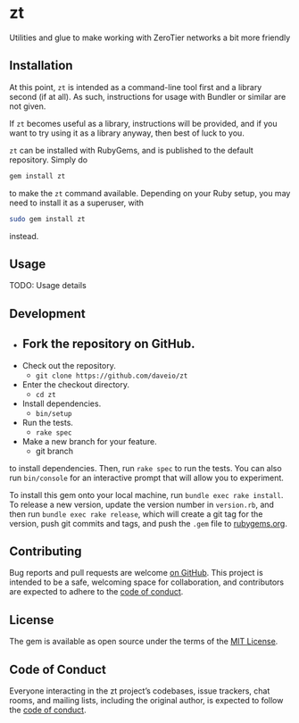 # zt

Utilities and glue to make working with ZeroTier networks a bit more
friendly

## Installation

At this point, `zt` is intended as a command-line tool first and a
library second (if at all). As such, instructions for usage with Bundler
or similar are not given.

If `zt` becomes useful as a library,
instructions will be provided, and if you want to try using it as a
library anyway, then best of luck to you.

`zt` can be installed with RubyGems, and is published to the default
repository. Simply do

```bash
gem install zt
```

to make the `zt` command available. Depending on your Ruby setup, you
may need to install it as a superuser, with

```bash
sudo gem install zt
```

instead.

## Usage

TODO: Usage details

## Development

- Fork the repository on GitHub.
  -  
-  Check out the repository.
   -  `git clone https://github.com/daveio/zt`
-  Enter the checkout directory.
   - `cd zt`
- Install dependencies.
  - `bin/setup`
- Run the tests.
  - `rake spec`
- Make a new branch for your feature.
  - git branch

to install dependencies. Then, run `rake spec` to run the tests. You can
also run `bin/console` for an interactive prompt that will allow you to
experiment.

To install this gem onto your local machine, run `bundle exec rake
install`. To release a new version, update the version number in
`version.rb`, and then run `bundle exec rake release`, which will create
a git tag for the version, push git commits and tags, and push the
`.gem` file to [rubygems.org][link-rubygems].

## Contributing

Bug reports and pull requests are welcome [on GitHub][link-repo]. This
project is intended to be a safe, welcoming space for collaboration, and
contributors are expected to adhere to the [code of conduct][link-coc].

## License

The gem is available as open source under the terms of the
[MIT License][link-mitlic].

## Code of Conduct

Everyone interacting in the zt project’s codebases, issue trackers, chat
rooms, and mailing lists, including the original author, is expected to
follow the [code of conduct][link-coc].

[link-repo]: https://github.com/daveio/zt
[link-coc]: https://github.com/daveio/zt/blob/master/CODE_OF_CONDUCT.md
[link-cocov]: http://contributor-covenant.org
[link-mitlic]: https://opensource.org/licenses/MIT
[link-rubygems]: https://rubygems.org
